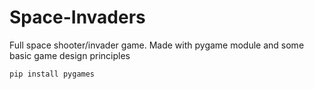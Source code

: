 # Space-Invaders
Full space shooter/invader game. Made with pygame module and some basic game design principles

```bash
pip install pygames
```
